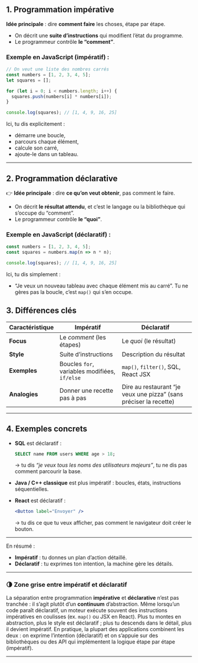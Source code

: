 ## 1. Programmation impérative
 **Idée principale** : dire **comment faire** les choses, étape par étape.

* On décrit une **suite d’instructions** qui modifient l’état du programme.
* Le programmeur contrôle **le “comment”**.

### Exemple en JavaScript (impératif) :

```js
// On veut une liste des nombres carrés
const numbers = [1, 2, 3, 4, 5];
let squares = [];

for (let i = 0; i < numbers.length; i++) {
  squares.push(numbers[i] * numbers[i]);
}

console.log(squares); // [1, 4, 9, 16, 25]
```

Ici, tu dis explicitement :

* démarre une boucle,
* parcours chaque élément,
* calcule son carré,
* ajoute-le dans un tableau.

---

## 2. Programmation déclarative

👉 **Idée principale** : dire **ce qu’on veut obtenir**, pas comment le faire.

* On décrit **le résultat attendu**, et c’est le langage ou la bibliothèque qui s’occupe du “comment”.
* Le programmeur contrôle **le “quoi”**.

### Exemple en JavaScript (déclaratif) :

```js
const numbers = [1, 2, 3, 4, 5];
const squares = numbers.map(n => n * n);

console.log(squares); // [1, 4, 9, 16, 25]
```

Ici, tu dis simplement :

* “Je veux un nouveau tableau avec chaque élément mis au carré”.
  Tu ne gères pas la boucle, c’est `map()` qui s’en occupe.



## 3. Différences clés

| Caractéristique | Impératif                                     | Déclaratif                                                        |
| --------------- | --------------------------------------------- | ----------------------------------------------------------------- |
| **Focus**       | Le *comment* (les étapes)                     | Le *quoi* (le résultat)                                           |
| **Style**       | Suite d’instructions                          | Description du résultat                                           |
| **Exemples**    | Boucles `for`, variables modifiées, `if/else` | `map()`, `filter()`, SQL, React JSX                               |
| **Analogies**   | Donner une recette pas à pas                  | Dire au restaurant “je veux une pizza” (sans préciser la recette) |

---

## 4. Exemples concrets

* **SQL** est déclaratif :

  ```sql
  SELECT name FROM users WHERE age > 18;
  ```

  → tu dis *“je veux tous les noms des utilisateurs majeurs”*, tu ne dis pas comment parcourir la base.

* **Java / C++ classique** est plus impératif : boucles, états, instructions séquentielles.

* **React** est déclaratif :

  ```jsx
  <Button label="Envoyer" />
  ```

  → tu dis ce que tu veux afficher, pas comment le navigateur doit créer le bouton.

---

En résumé :

* **Impératif** : tu donnes un plan d’action détaillé.
* **Déclaratif** : tu exprimes ton intention, la machine gère les détails.


---

### 🌗 Zone grise entre impératif et déclaratif

La séparation entre programmation **impérative** et **déclarative** n’est pas tranchée : il s’agit plutôt d’un **continuum** d’abstraction.
Même lorsqu’un code paraît déclaratif, un moteur exécute souvent des instructions impératives en coulisses (ex. `map()` ou JSX en React).
Plus tu montes en abstraction, plus le style est déclaratif ; plus tu descends dans le détail, plus il devient impératif.
En pratique, la plupart des applications combinent les deux : on exprime l’intention (déclaratif) et on s’appuie sur des bibliothèques ou des API qui implémentent la logique étape par étape (impératif).

---




